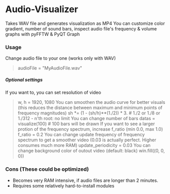 # Audio-Visualizer
Takes WAV file and generates visualization as MP4
You can customize color gradient, number of sound bars, inspect audio file's frequency & volume graphs with pyFFTW & PyQT Graph

### Usage
Change audio file to your one (works only with WAV)
> audioFile = "MyAudioFile.wav"

##### Optional settings
If you want to, you can set resolution of video
> w, h = 1920, 1080
You can smoothen the audio curve for better visuals (this reduces the distance between maximum and minimum points of frequency magnitudes)
> sh *= (1 - (sh/h)**(1./2)) * 3. # 1./2 or 1./8 or 1./312 - n'th root: no limit
You can change number of bars
> datas = visualize(100)  # 100 bars will be drawn
If you want to see a larger protion of the frequency spectrum, increase f_ratio (min 0.0, max 1.0)
> f_ratio = 0.2
You can change update frequency of frequency spectrum to get a smoother video (0.03 is actually perfect. Higher consumes much more RAM)
> update_periodicity = 0.03
You can change background color of outout video (default: black)
> win.fill((0, 0, 0))



### Cons (These could be optimized)
* Becomes very RAM intensive, if audio files are longer than 2 minutes.
* Requires some relatively hard-to-install modules
